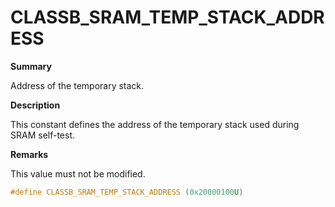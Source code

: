 # CLASSB_SRAM_TEMP_STACK_ADDRESS

**Summary**

Address of the temporary stack.

**Description**

This constant defines the address of the temporary stack used during SRAM self-test.

**Remarks**

This value must not be modified.

```c
#define CLASSB_SRAM_TEMP_STACK_ADDRESS (0x20000100U)
```

